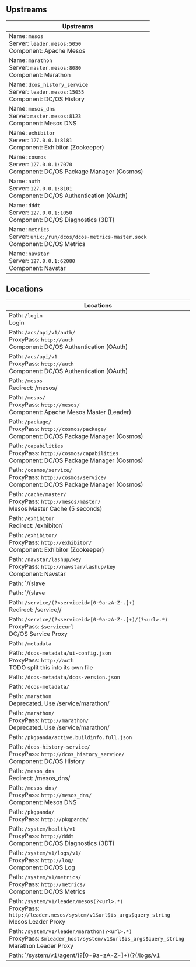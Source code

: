 ## Upstreams

| Upstreams |
|-----------|
| Name: `mesos`<br/>Server: `leader.mesos:5050`<br/>Component: Apache Mesos |
| Name: `marathon`<br/>Server: `master.mesos:8080`<br/>Component: Marathon |
| Name: `dcos_history_service`<br/>Server: `leader.mesos:15055`<br/>Component: DC/OS History |
| Name: `mesos_dns`<br/>Server: `master.mesos:8123`<br/>Component: Mesos DNS |
| Name: `exhibitor`<br/>Server: `127.0.0.1:8181`<br/>Component: Exhibitor (Zookeeper) |
| Name: `cosmos`<br/>Server: `127.0.0.1:7070`<br/>Component: DC/OS Package Manager (Cosmos) |
| Name: `auth`<br/>Server: `127.0.0.1:8101`<br/>Component: DC/OS Authentication (OAuth) |
| Name: `dddt`<br/>Server: `127.0.0.1:1050`<br/>Component: DC/OS Diagnostics (3DT) |
| Name: `metrics`<br/>Server: `unix:/run/dcos/dcos-metrics-master.sock`<br/>Component: DC/OS Metrics |
| Name: `navstar`<br/>Server: `127.0.0.1:62080`<br/>Component: Navstar |

## Locations

| Locations |
|-----------|
| Path: `/login`<br/>Login |
| Path: `/acs/api/v1/auth/`<br/>ProxyPass: `http://auth`<br/>Component: DC/OS Authentication (OAuth) |
| Path: `/acs/api/v1`<br/>ProxyPass: `http://auth`<br/>Component: DC/OS Authentication (OAuth) |
| Path: `/mesos`<br/>Redirect: /mesos/ |
| Path: `/mesos/`<br/>ProxyPass: `http://mesos/`<br/>Component: Apache Mesos Master (Leader) |
| Path: `/package/`<br/>ProxyPass: `http://cosmos/package/`<br/>Component: DC/OS Package Manager (Cosmos) |
| Path: `/capabilities`<br/>ProxyPass: `http://cosmos/capabilities`<br/>Component: DC/OS Package Manager (Cosmos) |
| Path: `/cosmos/service/`<br/>ProxyPass: `http://cosmos/service/`<br/>Component: DC/OS Package Manager (Cosmos) |
| Path: `/cache/master/`<br/>ProxyPass: `http://mesos/master/`<br/>Mesos Master Cache (5 seconds) |
| Path: `/exhibitor`<br/>Redirect: /exhibitor/ |
| Path: `/exhibitor/`<br/>ProxyPass: `http://exhibitor/`<br/>Component: Exhibitor (Zookeeper) |
| Path: `/navstar/lashup/key`<br/>ProxyPass: `http://navstar/lashup/key`<br/>Component: Navstar |
| Path: `/(slave|agent)/(?<agentid>[0-9a-zA-Z-]+)`<br/>Redirect: /agent/<agentid>/ |
| Path: `/(slave|agent)/(?<agentid>[0-9a-zA-Z-]+)(?<url>.+)`<br/>ProxyPass: `$agentaddr:$agentport`<br/>Component: Apache Mesos Agent |
| Path: `/service/(?<serviceid>[0-9a-zA-Z-.]+)`<br/>Redirect: /service/<serviceid>/ |
| Path: `/service/(?<serviceid>[0-9a-zA-Z-.]+)/(?<url>.*)`<br/>ProxyPass: `$serviceurl`<br/>DC/OS Service Proxy |
| Path: `/metadata` |
| Path: `/dcos-metadata/ui-config.json`<br/>ProxyPass: `http://auth`<br/>TODO split this into its own file |
| Path: `/dcos-metadata/dcos-version.json` |
| Path: `/dcos-metadata/` |
| Path: `/marathon`<br/>Deprecated. Use /service/marathon/ |
| Path: `/marathon/`<br/>ProxyPass: `http://marathon/`<br/>Deprecated. Use /service/marathon/ |
| Path: `/pkgpanda/active.buildinfo.full.json` |
| Path: `/dcos-history-service/`<br/>ProxyPass: `http://dcos_history_service/`<br/>Component: DC/OS History |
| Path: `/mesos_dns`<br/>Redirect: /mesos_dns/ |
| Path: `/mesos_dns/`<br/>ProxyPass: `http://mesos_dns/`<br/>Component: Mesos DNS |
| Path: `/pkgpanda/`<br/>ProxyPass: `http://pkgpanda/` |
| Path: `/system/health/v1`<br/>ProxyPass: `http://dddt`<br/>Component: DC/OS Diagnostics (3DT) |
| Path: `/system/v1/logs/v1/`<br/>ProxyPass: `http://log/`<br/>Component: DC/OS Log |
| Path: `/system/v1/metrics/`<br/>ProxyPass: `http://metrics/`<br/>Component: DC/OS Metrics |
| Path: `/system/v1/leader/mesos(?<url>.*)`<br/>ProxyPass: `http://leader.mesos/system/v1$url$is_args$query_string`<br/>Mesos Leader Proxy |
| Path: `/system/v1/leader/marathon(?<url>.*)`<br/>ProxyPass: `$mleader_host/system/v1$url$is_args$query_string`<br/>Marathon Leader Proxy |
| Path: `/system/v1/agent/(?<agentid>[0-9a-zA-Z-]+)(?<type>(/logs/v1|/metrics/v0))(?<url>.*)`<br/>ProxyPass: `$agentaddr:61001/system/v1$type$url$is_args$query_string`<br/>DC/OS Agent Proxy |

